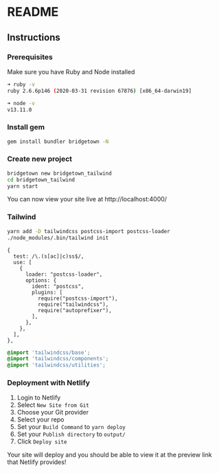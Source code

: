 # README

## Instructions

### Prerequisites

Make sure you have Ruby and Node installed

```sh
➜ ruby -v
ruby 2.6.6p146 (2020-03-31 revision 67876) [x86_64-darwin19]

➜ node -v
v13.11.0
```

### Install gem

```sh
gem install bundler bridgetown -N
```

### Create new project

```sh
bridgetown new bridgetown_tailwind
cd bridgetown_tailwind
yarn start
```

You can now view your site live at http://localhost:4000/

### Tailwind

```sh
yarn add -D tailwindcss postcss-import postcss-loader
./node_modules/.bin/tailwind init
```

```
{
  test: /\.(s[ac]|c)ss$/,
  use: [
    {
      loader: "postcss-loader",
      options: {
        ident: "postcss",
        plugins: [
          require("postcss-import"),
          require("tailwindcss"),
          require("autoprefixer"),
        ],
      },
    },
  ],
},
```

```css
@import 'tailwindcss/base';
@import 'tailwindcss/components';
@import 'tailwindcss/utilities';
```

### Deployment with Netlify

1. Login to Netlify
2. Select `New Site from Git`
3. Choose your Git provider
4. Select your repo
5. Set your `Build Command` to `yarn deploy`
6. Set your `Publish directory` to `output/`
7. Click `Deploy site`

Your site will deploy and you should be able to view it at the preview link that Netlify provides!
